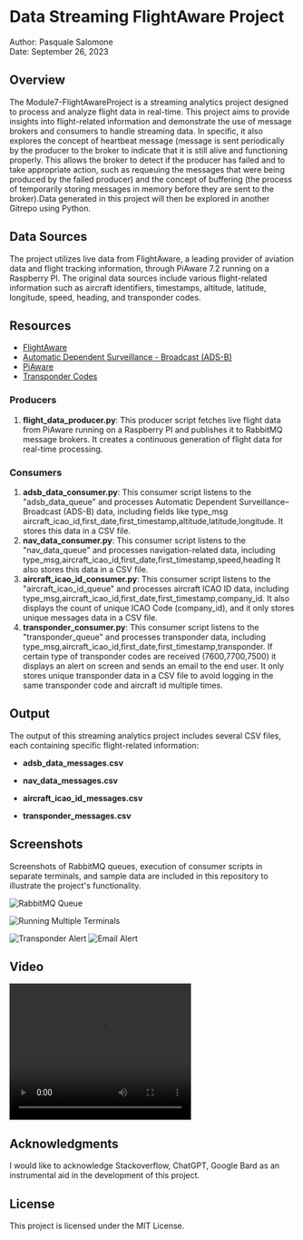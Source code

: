 # Data Streaming FlightAware Project
Author: Pasquale Salomone
<br>
Date: September 26, 2023

## Overview

The Module7-FlightAwareProject is a streaming analytics project designed to process and analyze flight data in real-time. This project aims to provide insights into flight-related information and demonstrate the use of message brokers and consumers to handle streaming data. In specific, it also explores the concept of heartbeat message (message is sent periodically by the producer to the broker to indicate that it is still alive and functioning properly. This allows the broker to detect if the producer has failed and to take appropriate action, such as requeuing the messages that were being produced by the failed producer) and the concept of buffering (the process of temporarily storing messages in memory before they are sent to the broker).Data generated in this project will then be explored in another Gitrepo using Python. 

## Data Sources

The project utilizes live data from FlightAware, a leading provider of aviation data and flight tracking information, through PiAware 7.2 running on a Raspberry PI. The original data sources include various flight-related information such as aircraft identifiers, timestamps, altitude, latitude, longitude, speed, heading, and transponder codes.

## Resources

- [FlightAware](https://www.flightaware.com/)
- [Automatic Dependent Surveillance - Broadcast (ADS-B)](https://www.faa.gov/about/office_org/headquarters_offices/avs/offices/afx/afs/afs400/afs410/ads-b)
- [PiAware](https://blog.flightaware.com/piaware-7-release#:~:text=PiAware%207%20has%20several%20new,(SD%20Card%20Image%20only).)
- [Transponder Codes](https://code7700.com/transponder.htm)

### Producers

1. **flight_data_producer.py**: This producer script fetches live flight data from PiAware running on a Raspberry PI and publishes it to RabbitMQ message brokers. It creates a continuous generation of flight data for real-time processing.

### Consumers

1. **adsb_data_consumer.py**: This consumer script listens to the "adsb_data_queue" and processes Automatic Dependent Surveillance–Broadcast (ADS-B) data, including fields like type_msg aircraft_icao_id,first_date,first_timestamp,altitude,latitude,longitude. It stores this data in a CSV file.
2. **nav_data_consumer.py**: This consumer script listens to the "nav_data_queue" and processes navigation-related data, including type_msg,aircraft_icao_id,first_date,first_timestamp,speed,heading It also stores this data in a CSV file.
3. **aircraft_icao_id_consumer.py**: This consumer script listens to the "aircraft_icao_id_queue" and processes aircraft ICAO ID data, including type_msg,aircraft_icao_id,first_date,first_timestamp,company_id. It also displays the count of unique ICAO Code (company_id), and it only stores unique messages data in a CSV file.
4. **transponder_consumer.py**: This consumer script listens to the "transponder_queue" and processes transponder data, including type_msg,aircraft_icao_id,first_date,first_timestamp,transponder. If certain type of transponder codes are received (7600,7700,7500) it displays an alert on screen and sends an email to the end user. It only stores unique transponder data in a CSV file to avoid logging in the same transponder code and aircraft id multiple times.

## Output

The output of this streaming analytics project includes several CSV files, each containing specific flight-related information:

- **adsb_data_messages.csv**

- **nav_data_messages.csv**

- **aircraft_icao_id_messages.csv**

- **transponder_messages.csv**

## Screenshots

Screenshots of RabbitMQ queues, execution of consumer scripts in separate terminals, and sample data are included in this repository to illustrate the project's functionality.

![RabbitMQ Queue](rabbitmqfinal.jpg)

![Running Multiple Terminals](multipleterminals.jpg)

![Transponder Alert](alert_transponder.jpg)
![Email Alert](IMG_3915.jpg)

## Video
<video width="320" height="240" controls>
    <source src="https://drive.google.com/file/d/1_M6whdH8SREa0mt-FrY7T9Fh9E9ATcyw/view" type="video/mp4">
    Your browser does not support the video tag.
</video>





## Acknowledgments

I would like to acknowledge Stackoverflow, ChatGPT, Google Bard as an instrumental aid in the development of this project.

## License

This project is licensed under the MIT License.


